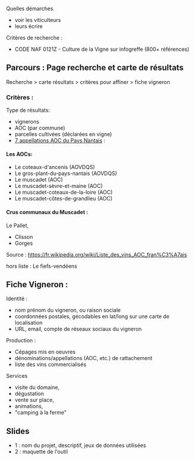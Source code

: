 

Quelles démarches

- voir les viticulteurs
- leurs écrire

Critères de recherche : 

- CODE NAF 0121Z - Culture de la Vigne sur infogreffe (800+ références)

## Parcours : Page recherche et carte de résultats

Recherche > carte résultats > critères pour affiner > fiche vigneron

### Critères : 

Type de résultats:
- vignerons
- AOC (par commune)
- parcelles cultivées (déclarées en vigne)
- [7 appellations AOC du Pays Nantais](https://fr.wikipedia.org/wiki/Vignoble_de_la_vall%C3%A9e_de_la_Loire#Vignobles_nantais) :

#### Les AOCs:

- Le coteaux-d'ancenis (AOVDQS)
- Le gros-plant-du-pays-nantais (AOVDQS)
- Le muscadet (AOC)
- Le muscadet-sèvre-et-maine (AOC)
- Le muscadet-coteaux-de-la-loire (AOC)
- Le muscadet-côtes-de-grandlieu (AOC)

#### Crus communaux du Muscadet : 

Le Pallet, 
- Clisson
- Gorges

Source : https://fr.wikipedia.org/wiki/Liste_des_vins_AOC_fran%C3%A7ais

hors liste : Le fiefs-vendéens

## Fiche Vigneron :

Identité :

- nom prénom du vigneron, ou raison sociale
- coordonnées postales, gécodables en lat/long sur une carte de localisation
- URL, email, compte de réseaux sociaux du vigneron

Production : 

- Cépages mis en oeuvres
- dénominations/appellations (AOC, etc.) de rattachement
- liste des vins commercialisés

Services

-  visite du domaine,
-  dégustation
-  vente sur place,
-  animations,
-  "camping à la ferme"





## Slides

- 1 : nom du projet, descriptif, jeux de données utilisées
- 2 : maquette de l'outil 


 
